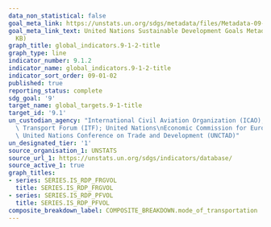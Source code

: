 ```yaml
---
data_non_statistical: false
goal_meta_link: https://unstats.un.org/sdgs/metadata/files/Metadata-09-01-02.pdf
goal_meta_link_text: United Nations Sustainable Development Goals Metadata (PDF 375
  KB)
graph_title: global_indicators.9-1-2-title
graph_type: line
indicator_number: 9.1.2
indicator_name: global_indicators.9-1-2-title
indicator_sort_order: 09-01-02
published: true
reporting_status: complete
sdg_goal: '9'
target_name: global_targets.9-1-title
target_id: '9.1'
un_custodian_agency: "International Civil Aviation Organization (ICAO); International\
  \ Transport Forum (ITF); United Nations\nEconomic Commission for Europe (UNECE);\
  \ United Nations Conference on Trade and Development (UNCTAD)"
un_designated_tier: '1'
source_organisation_1: UNSTATS
source_url_1: https://unstats.un.org/sdgs/indicators/database/
source_active_1: true
graph_titles:
- series: SERIES.IS_RDP_FRGVOL
  title: SERIES.IS_RDP_FRGVOL
- series: SERIES.IS_RDP_PFVOL
  title: SERIES.IS_RDP_PFVOL
composite_breakdown_label: COMPOSITE_BREAKDOWN.mode_of_transportation
---
```


